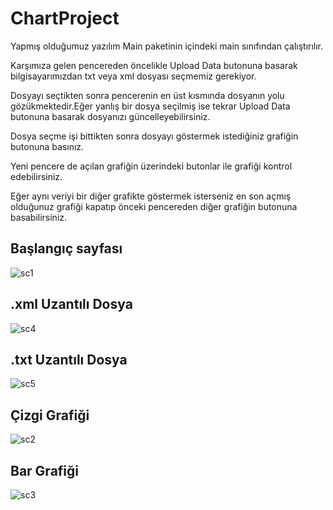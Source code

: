 # ChartProject
Yapmış olduğumuz yazılım Main paketinin içindeki main sınıfından 
çalıştırılır.

Karşımıza gelen pencereden öncelikle Upload Data butonuna basarak
bilgisayarımızdan txt veya xml dosyası seçmemiz gerekiyor.

Dosyayı seçtikten sonra pencerenin en üst kısmında dosyanın yolu gözükmektedir.Eğer yanlış bir dosya seçilmiş ise tekrar Upload Data
butonuna basarak dosyanızı güncelleyebilirsiniz.

Dosya seçme işi bittikten sonra dosyayı göstermek istediğiniz grafiğin butonuna basınız.

Yeni pencere de açılan grafiğin üzerindeki butonlar ile grafiği kontrol edebilirsiniz.

Eğer aynı veriyi bir diğer grafikte göstermek isterseniz en son açmış olduğunuz grafiği kapatıp önceki pencereden diğer grafiğin butonuna basabilirsiniz.


## Başlangıç sayfası
![sc1](https://user-images.githubusercontent.com/73312086/194390633-7fb1169f-132b-4f97-a388-7c67c28d7d84.JPG)

## .xml Uzantılı Dosya
![sc4](https://user-images.githubusercontent.com/73312086/194390662-bc2aff9a-3319-47e0-a6ca-88872ded0384.JPG)

## .txt Uzantılı Dosya
![sc5](https://user-images.githubusercontent.com/73312086/194390671-471ed060-8861-4c3e-83d1-fa8e576f8dff.JPG)

## Çizgi Grafiği
![sc2](https://user-images.githubusercontent.com/73312086/194390643-d59129dc-5443-42dd-a11a-48df89771d65.JPG)

## Bar Grafiği
![sc3](https://user-images.githubusercontent.com/73312086/194390650-cf039d8e-aa40-4b7d-9f3c-85b6ecd3e3d0.JPG)

